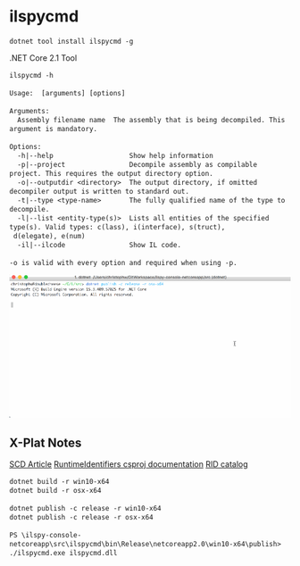 # ilspycmd

```
dotnet tool install ilspycmd -g
```

.NET Core 2.1 Tool 

```
ilspycmd -h

Usage:  [arguments] [options]

Arguments:
  Assembly filename name  The assembly that is being decompiled. This argument is mandatory.

Options:
  -h|--help                   Show help information
  -p|--project                Decompile assembly as compilable project. This requires the output directory option.
  -o|--outputdir <directory>  The output directory, if omitted decompiler output is written to standard out.
  -t|--type <type-name>       The fully qualified name of the type to decompile.
  -l|--list <entity-type(s)>  Lists all entities of the specified type(s). Valid types: c(lass), i(interface), s(truct),
 d(elegate), e(num)
  -il|--ilcode				  Show IL code.	

-o is valid with every option and required when using -p.
```

![dotnet-build-dance](Running.gif)


## X-Plat Notes

[SCD Article](https://www.hanselman.com/blog/SelfcontainedNETCoreApplications.aspx)
[RuntimeIdentifiers csproj documentation](https://docs.microsoft.com/en-us/dotnet/core/tools/csproj#additions)
[RID catalog](https://docs.microsoft.com/en-us/dotnet/core/rid-catalog)

```
dotnet build -r win10-x64
dotnet build -r osx-x64

dotnet publish -c release -r win10-x64
dotnet publish -c release -r osx-x64

PS \ilspy-console-netcoreapp\src\ilspycmd\bin\Release\netcoreapp2.0\win10-x64\publish> ./ilspycmd.exe ilspycmd.dll
```
